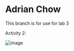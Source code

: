# Adrian Chow
This branch is for use for lab 3

Activity 2:

![image](https://github.com/adrianchow-tech/ECE444-F2023-Lab1/assets/81934116/ae2a268a-1c03-4c58-bad1-dc848d86611e)
